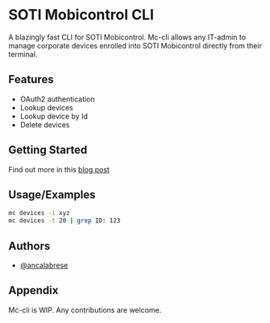 # SOTI Mobicontrol CLI

A blazingly fast CLI for SOTI Mobicontrol.
Mc-cli allows any IT-admin to manage corporate devices enrolled into SOTI Mobicontrol directly from their terminal.


## Features

- OAuth2 authentication
- Lookup devices
- Lookup device by Id
- Delete devices

## Getting Started

Find out more in this [blog post](https://medium.com/p/dfeb87dc7702)

## Usage/Examples

```bash
mc devices -i xyz
mc devices -t 20 | grep ID: 123
```


## Authors

- [@ancalabrese](https://antoniocalabrese.dev)


## Appendix

Mc-cli is WIP. Any contributions are welcome.

